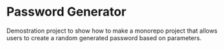 # Password Generator

Demostration project to show how to make a monorepo project that allows users to create a random generated password based on parameters.